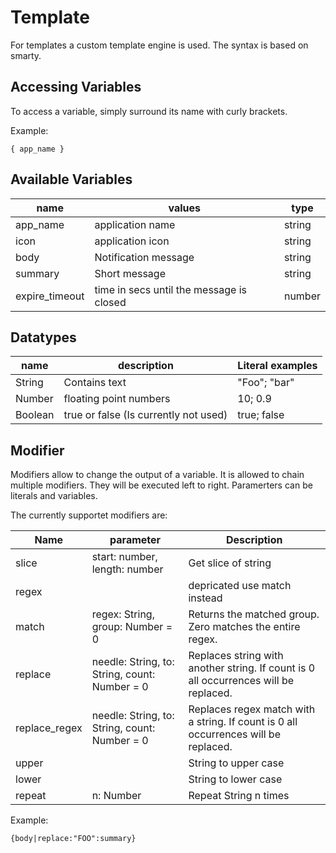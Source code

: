 # Template
For templates a custom template engine is used. The syntax is based on smarty. 

## Accessing Variables
To access a variable, simply surround its name with curly brackets.

Example:
```
{ app_name }
```

## Available Variables
| name | values | type |
| --- | --- | ---
app_name| application name | string
icon| application icon | string
body | Notification message | string
summary | Short message | string
expire_timeout | time in secs until the message is closed | number

## Datatypes

|name| description | Literal examples
|--|--|--
String| Contains text | "Foo"; "bar"
Number| floating point numbers| 10; 0.9  
Boolean| true or false (Is currently not used) | true; false

## Modifier

Modifiers allow to change the output of a variable. It is allowed to chain multiple modifiers. They will be executed left to right. Paramerters can be literals and variables.

The currently supportet modifiers are:


|Name|parameter|Description
|----|---|--
slice|start: number, length: number | Get slice of string 
regex||depricated use match instead
match|regex: String, group: Number = 0| Returns the matched group. Zero matches the entire regex.
replace|needle: String, to: String, count: Number = 0| Replaces string with another string. If count is 0 all occurrences will be replaced.
replace_regex|needle: String, to: String, count: Number = 0| Replaces regex match with a string. If count is 0 all occurrences will be replaced.
upper| | String to upper case
lower| | String to lower case
repeat| n: Number | Repeat String n times

Example:
```
{body|replace:"FOO":summary}
``` 
